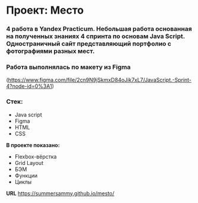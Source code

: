 # Проект: Место

### 4 работа в Yandex Practicum. Небольшая работа основанная на полученных знаниях 4 спринта по основам Java Script. Одностраничный сайт представляющий портфолио с фотографиями разных мест.

### Работа выполнялась по макету из Figma
(https://www.figma.com/file/2cn9N9jSkmxD84oJik7xL7/JavaScript.-Sprint-4?node-id=0%3A1)

### Стек:
* Java script
* Figma
* HTML
* CSS

**В проекте показано:**

* Flexbox-вёрстка
* Grid Layout
* БЭМ
* Функции
* Циклы

**URL**
https://summersammy.github.io/mesto/